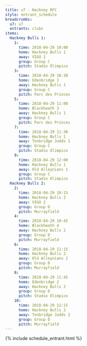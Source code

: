 ```yaml
---
title: u7 - Hackney RFC
style: entrant_schedule
breadcrumbs:
  u7: u7
  entrants: clubs
items:
  Hackney Bulls 1:
    1:
      time: 2018-04-29 10:00
      home: Hackney Bulls 1
      away: VIGO 1
      group: Group C
      pitch: Stadio Olimpico
    3:
      time: 2018-04-29 10:30
      home: Edenbridge 1
      away: Hackney Bulls 1
      group: Group C
      pitch: Parc des Princes
    5:
      time: 2018-04-29 11:00
      home: Blackheath 3
      away: Hackney Bulls 1
      group: Group C
      pitch: Parc des Princes
    7:
      time: 2018-04-29 11:30
      home: Hackney Bulls 1
      away: Tonbridge Judds 1
      group: Group C
      pitch: Stadio Olimpico
    9:
      time: 2018-04-29 12:00
      home: Hackney Bulls 1
      away: Old Alleynians 1
      group: Group C
      pitch: Stadio Olimpico
  Hackney Bulls 2:
    2:
      time: 2018-04-29 10:15
      home: Hackney Bulls 2
      away: VIGO 2
      group: Group D
      pitch: Murrayfield
    4:
      time: 2018-04-29 10:45
      home: Blackheath 4
      away: Hackney Bulls 2
      group: Group D
      pitch: Murrayfield
    6:
      time: 2018-04-29 11:15
      home: Hackney Bulls 2
      away: Old Alleynians 2
      group: Group D
      pitch: Murrayfield
    8:
      time: 2018-04-29 11:45
      home: Edenbridge 2
      away: Hackney Bulls 2
      group: Group D
      pitch: Stadio Olimpico
    10:
      time: 2018-04-29 12:15
      home: Hackney Bulls 2
      away: Tonbridge Judds 2
      group: Group D
      pitch: Murrayfield
---
```


{% include schedule_entrant.html %}
